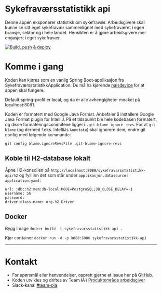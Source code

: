 Sykefraværsstatistikk api
================

Denne appen eksponerer statistikk om sykefravær.
Arbeidsgivere skal kunne se sitt eget sykefravær sammenlignet med sykefraværet i egen bransje,
sektor og i hele landet.
Hensikten er å gjøre arbeidsgivere mer engasjert i eget sykefravær.

[![Build, push & deploy](https://github.com/navikt/sykefravarsstatistikk-api/actions/workflows/build-deploy.yaml/badge.svg?branch=master)](https://github.com/navikt/sykefravarsstatistikk-api/actions/workflows/build-deploy.yaml)

# Komme i gang

Koden kan kjøres som en vanlig Spring Boot-applikasjon fra SykefraværsstatistikkApplication. Du må
ha kjørende [naisdevice](https://doc.nais.io/device/) for at appen skal fungere.

Default spring-profil er local, og da er alle avhengigheter mocket på localhost:8081.

Koden er formatert med Google Java Format. Anbefaler å installere Google Java Format plugin for
IntelliJ. På et tidspunkt ble hele kodebasen formatert, og disse formateringscommitene ligger
i `.git-blame-ignore-revs`. For at `git blame` (og dermed f.eks. IntelliJs `Annotate`) skal ignorere
dem, endre git config med følgende kommando:

```
git config blame.ignoreRevsFile .git-blame-ignore-revs
```

## Koble til H2-database lokalt

Åpne H2-konsollen på `http://localhost:8080/sykefravarsstatistikk-api/h2` og fyll inn det som står
under `applikasjon.datasource` i `application.yaml`:

```
url: jdbc:h2:mem:db-local;MODE=PostgreSQL;DB_CLOSE_DELAY=-1
username: SA
password:
driver-class-name: org.h2.Driver
```

## Docker

Bygg image
`docker build -t sykefravarsstatistikk-api .`

Kjør container
`docker run -d -p 8080:8080 sykefravarsstatistikk-api`

---

# Kontakt

* For spørsmål eller henvendelser, opprett gjerne et issue her på GitHub.
* Koden utvikles og driftes av Team IA i [Produktområde arbeidsgiver](https://navno.sharepoint.com/sites/intranett-prosjekter-og-utvikling/SitePages/Produktomr%C3%A5de-arbeidsgiver.aspx)
* Slack-kanal [#team-pia](https://nav-it.slack.com/archives/C02DL347ZT2)

